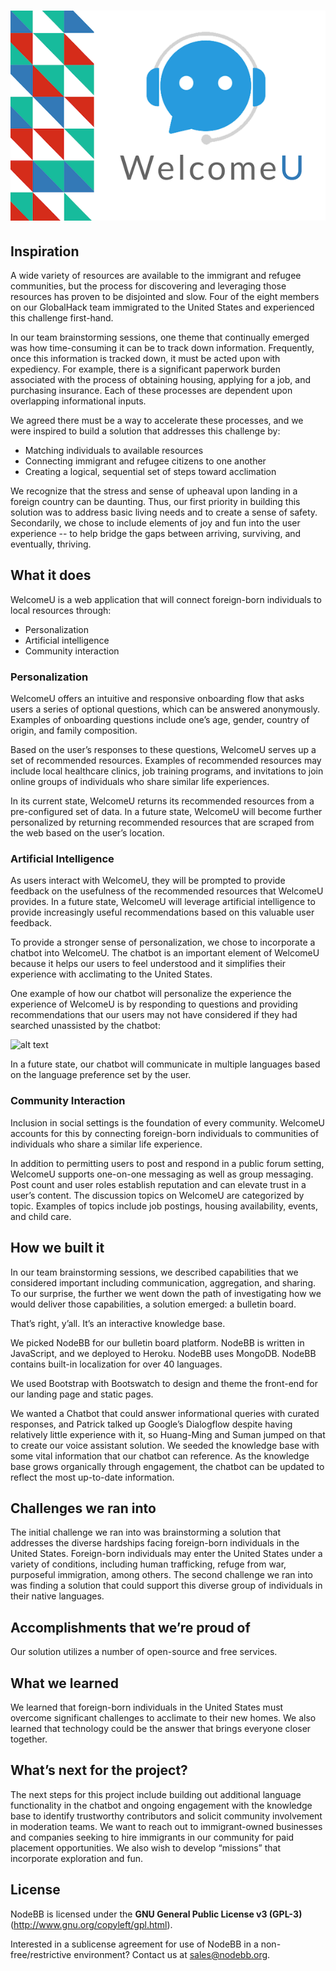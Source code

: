 # <img alt="NodeBB" src="https://github.com/jorwalk/OCI-GlobalHack-VII/blob/master/3.png" />
## Inspiration

A wide variety of resources are available to the immigrant and refugee communities, but the process for discovering and leveraging those resources has proven to be disjointed and slow. Four of the eight members on our GlobalHack team immigrated to the United States and experienced this challenge first-hand.

In our team brainstorming sessions, one theme that continually emerged was how time-consuming it can be to track down information. Frequently, once this information is tracked down, it must be acted upon with expediency. For example, there is a significant paperwork burden associated with the process of obtaining housing, applying for a job, and purchasing insurance. Each of these processes are dependent upon overlapping informational inputs. 

We agreed there must be a way to accelerate these processes, and we were inspired to build a solution that addresses this challenge by:

- Matching individuals to available resources  
- Connecting immigrant and refugee citizens to one another  
- Creating a logical, sequential set of steps toward acclimation   

We recognize that the stress and sense of upheaval upon landing in a foreign country can be daunting. Thus, our first priority in building this solution was to address basic living needs and to create a sense of safety. Secondarily, we chose to include elements of joy and fun into the user experience -- to help bridge the gaps between arriving, surviving, and eventually, thriving. 

## What it does

WelcomeU is a web application that will connect foreign-born individuals to local resources through:

- Personalization  
- Artificial intelligence  
- Community interaction  

### Personalization 

WelcomeU offers an intuitive and responsive onboarding flow that asks users a series of optional questions, which can be answered anonymously. Examples of onboarding questions include one’s age, gender, country of origin, and family composition. 

Based on the user’s responses to these questions, WelcomeU serves up a set of recommended resources. Examples of recommended resources may include local healthcare clinics, job training programs, and invitations to join online groups of individuals who share similar life experiences. 

In its current state, WelcomeU returns its recommended resources from a pre-configured set of data. In a future state, WelcomeU will become further personalized by returning recommended resources that are scraped from the web based on the user’s location. 

### Artificial Intelligence

As users interact with WelcomeU, they will be prompted to provide feedback on the usefulness of the recommended resources that WelcomeU provides. In a future state, WelcomeU will leverage artificial intelligence to provide increasingly useful recommendations based on this valuable user feedback.

To provide a stronger sense of personalization, we chose to incorporate a chatbot into WelcomeU. The chatbot is an important element of WelcomeU because it helps our users to feel understood and it simplifies their experience with acclimating to the United States. 

One example of how our chatbot will personalize the experience the experience of WelcomeU is by responding to questions and providing recommendations that our users may not have considered if they had searched unassisted by the chatbot: 

![alt text](https://objectcomputing.com/index.php/download_file/2676)

In a future state, our chatbot will communicate in multiple languages based on the language preference set by the user. 
  
### Community Interaction 

Inclusion in social settings is the foundation of every community. WelcomeU accounts for this by connecting foreign-born individuals to communities of individuals who share a similar life experience. 

In addition to permitting users to post and respond in a public forum setting, WelcomeU supports one-on-one messaging as well as group messaging. Post count and user roles establish reputation and can elevate trust in a user’s content. The discussion topics on WelcomeU are categorized by topic. Examples of topics include job postings, housing availability, events, and child care. 

## How we built it

In our team brainstorming sessions, we described capabilities that we considered important including communication, aggregation, and sharing. To our surprise, the further we went down the path of investigating how we would deliver those capabilities, a solution emerged: a bulletin board. 

That’s right, y’all. It’s an interactive knowledge base.

We picked NodeBB for our bulletin board platform. NodeBB is written in JavaScript, and we deployed to Heroku. NodeBB uses MongoDB. NodeBB contains built-in localization for over 40 languages.

We used Bootstrap with Bootswatch to design and theme the front-end for our landing page and static pages. 

We wanted a Chatbot that could answer informational queries with curated responses, and Patrick talked up Google’s Dialogflow despite having relatively little experience with it, so Huang-Ming and Suman jumped on that to create our voice assistant solution. We seeded the knowledge base with some vital information that our chatbot can reference. As the knowledge base grows organically through engagement, the chatbot can be updated to reflect the most up-to-date information.

## Challenges we ran into

The initial challenge we ran into was brainstorming a solution that addresses the diverse hardships facing foreign-born individuals in the United States. Foreign-born individuals may enter the United States under a variety of conditions, including human trafficking, refuge from war, purposeful immigration, among others. The second challenge we ran into was finding a solution that could support this diverse group of individuals in their native languages. 

## Accomplishments that we’re proud of

Our solution utilizes a number of open-source and free services. 

## What we learned

We learned that foreign-born individuals in the United States must overcome significant challenges to acclimate to their new homes. We also learned that technology could be the answer that brings everyone closer together. 

## What’s next for the project?

The next steps for this project include building out additional language functionality in the chatbot and ongoing engagement with the knowledge base to identify trustworthy contributors and solicit community involvement in moderation teams. We want to reach out to immigrant-owned businesses and companies seeking to hire immigrants in our community for paid placement opportunities. We also wish to develop “missions” that incorporate exploration and fun.

## License

NodeBB is licensed under the **GNU General Public License v3 (GPL-3)** (http://www.gnu.org/copyleft/gpl.html).

Interested in a sublicense agreement for use of NodeBB in a non-free/restrictive environment? Contact us at sales@nodebb.org.
